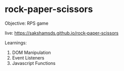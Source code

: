 # rock-paper-scissors

Objective: RPS game

live: https://sakshamsds.github.io/rock-paper-scissors

Learnings:
  1. DOM Manipulation
  2. Event Listeners
  3. Javascript Functions
